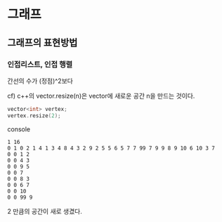 # 그래프

## 그래프의 표현방법

### 인접리스트, 인접 행렬

간선의 수가 (정점)^2보다 

cf) c++의 vector.resize(n)은 vector에 새로운 공간 n을 만드는 것이다.

```c++
vector<int> vertex;
vertex.resize(2);
```

console

```
1 16
0 1 0 2 1 4 1 3 4 8 4 3 2 9 2 5 5 6 5 7 7 99 7 9 9 8 9 10 6 10 3 7
0 0 1 2 
0 0 4 3 
0 0 9 5 
0 0 7 
0 0 8 3 
0 0 6 7 
0 0 10 
0 0 99 9 
```

2 만큼의 공간이 새로 생겼다.

